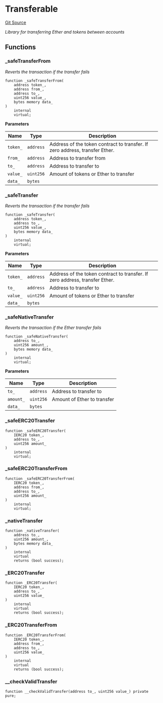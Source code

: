 # Transferable
[Git Source](https://github.com/ContractLabs/foundry-bountykinds-contract/blob/67e6855d3beabdf242cc0b51d9e53b087a5235b9/src/oz-custom/internal/Transferable.sol)

*Library for transferring Ether and tokens between accounts*


## Functions
### _safeTransferFrom

*Reverts the transaction if the transfer fails*


```solidity
function _safeTransferFrom(
    address token_,
    address from_,
    address to_,
    uint256 value_,
    bytes memory data_
)
    internal
    virtual;
```
**Parameters**

|Name|Type|Description|
|----|----|-----------|
|`token_`|`address`|Address of the token contract to transfer. If zero address, transfer Ether.|
|`from_`|`address`|Address to transfer from|
|`to_`|`address`|Address to transfer to|
|`value_`|`uint256`|Amount of tokens or Ether to transfer|
|`data_`|`bytes`||


### _safeTransfer

*Reverts the transaction if the transfer fails*


```solidity
function _safeTransfer(
    address token_,
    address to_,
    uint256 value_,
    bytes memory data_
)
    internal
    virtual;
```
**Parameters**

|Name|Type|Description|
|----|----|-----------|
|`token_`|`address`|Address of the token contract to transfer. If zero address, transfer Ether.|
|`to_`|`address`|Address to transfer to|
|`value_`|`uint256`|Amount of tokens or Ether to transfer|
|`data_`|`bytes`||


### _safeNativeTransfer

*Reverts the transaction if the Ether transfer fails*


```solidity
function _safeNativeTransfer(
    address to_,
    uint256 amount_,
    bytes memory data_
)
    internal
    virtual;
```
**Parameters**

|Name|Type|Description|
|----|----|-----------|
|`to_`|`address`|Address to transfer to|
|`amount_`|`uint256`|Amount of Ether to transfer|
|`data_`|`bytes`||


### _safeERC20Transfer


```solidity
function _safeERC20Transfer(
    IERC20 token_,
    address to_,
    uint256 amount_
)
    internal
    virtual;
```

### _safeERC20TransferFrom


```solidity
function _safeERC20TransferFrom(
    IERC20 token_,
    address from_,
    address to_,
    uint256 amount_
)
    internal
    virtual;
```

### _nativeTransfer


```solidity
function _nativeTransfer(
    address to_,
    uint256 amount_,
    bytes memory data_
)
    internal
    virtual
    returns (bool success);
```

### _ERC20Transfer


```solidity
function _ERC20Transfer(
    IERC20 token_,
    address to_,
    uint256 value_
)
    internal
    virtual
    returns (bool success);
```

### _ERC20TransferFrom


```solidity
function _ERC20TransferFrom(
    IERC20 token_,
    address from_,
    address to_,
    uint256 value_
)
    internal
    virtual
    returns (bool success);
```

### __checkValidTransfer


```solidity
function __checkValidTransfer(address to_, uint256 value_) private pure;
```


